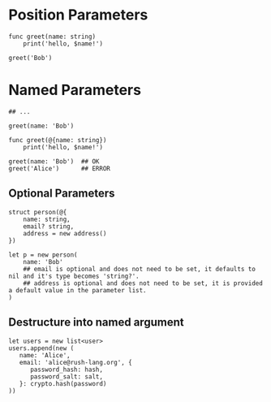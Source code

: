 
# Position Parameters

```rush
func greet(name: string)
    print('hello, $name!')

greet('Bob')
```

# Named Parameters

```rush
## ...

greet(name: 'Bob')
```

```rush
func greet(@{name: string})
    print('hello, $name!')

greet(name: 'Bob')  ## OK
greet('Alice')      ## ERROR
```

## Optional Parameters

```rush
struct person(@{
    name: string,
    email? string,
    address = new address()
})

let p = new person(
    name: 'Bob'
    ## email is optional and does not need to be set, it defaults to nil and it's type becomes 'string?'.
    ## address is optional and does not need to be set, it is provided a default value in the parameter list.
)
```


## Destructure into named argument
```rush
let users = new list<user>
users.append(new (
   name: 'Alice',
   email: 'alice@rush-lang.org', {
      password_hash: hash,
      password_salt: salt,
   }: crypto.hash(password)
))
```
